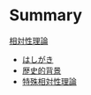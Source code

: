 # Summary

[相対性理論](chapter_0.md)

- [はしがき](chapter_0.md)
- [歴史的背景](chapter_1.md)
- [特殊相対性理論](chapter_2.md)

